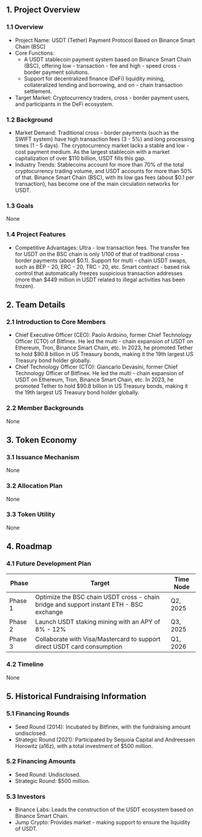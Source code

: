 ## 1. Project Overview

### 1.1 Overview
- Project Name: USDT (Tether)  Payment Protocol Based on  Binance Smart Chain (BSC)
- Core Functions:
    - A USDT stablecoin payment system based on Binance Smart Chain (BSC), offering low - transaction - fee and high - speed cross - border payment solutions.
    - Support for decentralized finance (DeFi) liquidity mining, collateralized lending and borrowing, and on - chain transaction settlement.
- Target Market: Cryptocurrency traders, cross - border payment users, and participants in the DeFi ecosystem.

### 1.2 Background
- Market Demand: Traditional cross - border payments (such as the SWIFT system) have high transaction fees (3 - 5%) and long processing times (1 - 5 days). The cryptocurrency market lacks a stable and low - cost payment medium. As the largest stablecoin with a market capitalization of over $110 billion, USDT fills this gap.
- Industry Trends: Stablecoins account for more than 70% of the total cryptocurrency trading volume, and USDT accounts for more than 50% of that. Binance Smart Chain (BSC), with its low gas fees (about $0.1 per transaction), has become one of the main circulation networks for USDT.

### 1.3 Goals
None

### 1.4 Project Features
- Competitive Advantages: Ultra - low transaction fees. The transfer fee for USDT on the BSC chain is only 1/100 of that of traditional cross - border payments (about $0.1). Support for multi - chain USDT swaps, such as BEP - 20, ERC - 20, TRC - 20, etc. Smart contract - based risk control that automatically freezes suspicious transaction addresses (more than $449 million in USDT related to illegal activities has been frozen).

## 2. Team Details

### 2.1 Introduction to Core Members
- Chief Executive Officer (CEO): Paolo Ardoino, former Chief Technology Officer (CTO) of Bitfinex. He led the multi - chain expansion of USDT on Ethereum, Tron, Binance Smart Chain, etc. In 2023, he promoted Tether to hold $90.8 billion in US Treasury bonds, making it the 19th largest US Treasury bond holder globally.
- Chief Technology Officer (CTO): Giancarlo Devasini, former Chief Technology Officer of Bitfinex. He led the multi - chain expansion of USDT on Ethereum, Tron, Binance Smart Chain, etc. In 2023, he promoted Tether to hold $90.8 billion in US Treasury bonds, making it the 19th largest US Treasury bond holder globally.

### 2.2 Member Backgrounds
None

## 3. Token Economy

### 3.1 Issuance Mechanism
None

### 3.2 Allocation Plan
None

### 3.3 Token Utility
None

## 4. Roadmap

### 4.1 Future Development Plan
| Phase | Target | Time Node |
| ---- | ---- | ---- |
| Phase 1 | Optimize the BSC chain USDT cross - chain bridge and support instant ETH - BSC exchange | Q2, 2025 |
| Phase 2 | Launch USDT staking mining with an APY of 8% - 12% | Q3, 2025 |
| Phase 3 | Collaborate with Visa/Mastercard to support direct USDT card consumption | Q1, 2026 |

### 4.2 Timeline
None

## 5. Historical Fundraising Information

### 5.1 Financing Rounds
- Seed Round (2014): Incubated by Bitfinex, with the fundraising amount undisclosed.
- Strategic Round (2021): Participated by Sequoia Capital and Andreessen Horowitz (a16z), with a total investment of $500 million.

### 5.2 Financing Amounts
- Seed Round: Undisclosed.
- Strategic Round: $500 million.

### 5.3 Investors
- Binance Labs: Leads the construction of the USDT ecosystem based on Binance Smart Chain.
- Jump Crypto: Provides market - making support to ensure the liquidity of USDT.
